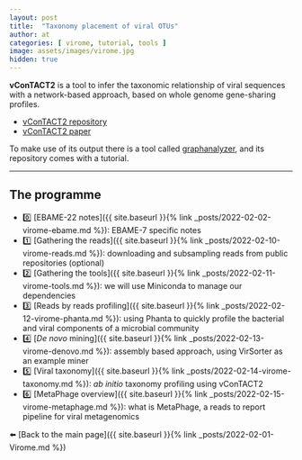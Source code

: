 ```yaml
---
layout: post
title:  "Taxonomy placement of viral OTUs"
author: at
categories: [ virome, tutorial, tools ]
image: assets/images/virome.jpg
hidden: true
---
```


**vConTACT2** is a tool to infer the taxonomic relationship of viral sequences with
a network-based approach, based on whole genome gene-sharing profiles.

* [vConTACT2 repository](https://bitbucket.org/MAVERICLab/vcontact2/wiki/Home)
* [vConTACT2 paper](https://pubmed.ncbi.nlm.nih.gov/31061483/)

To make use of its output there is a tool called [graphanalyzer](https://github.com/lazzarigioele/graphanalyzer),
and its repository comes with a tutorial.

---

## The programme

* :zero: [EBAME-22 notes]({{ site.baseurl }}{% link _posts/2022-02-02-virome-ebame.md %}): EBAME-7 specific notes
* :one: [Gathering the reads]({{ site.baseurl }}{% link _posts/2022-02-10-virome-reads.md %}):
  downloading and subsampling reads from public repositories (optional)
* :two: [Gathering the tools]({{ site.baseurl }}{% link _posts/2022-02-11-virome-tools.md %}):
  we will use Miniconda to manage our dependencies
* :three: [Reads by reads profiling]({{ site.baseurl }}{% link _posts/2022-02-12-virome-phanta.md %}):
  using Phanta to quickly profile the bacterial and viral components of a microbial community
* :four:  [_De novo_ mining]({{ site.baseurl }}{% link _posts/2022-02-13-virome-denovo.md %}):
  assembly based approach, using VirSorter as an example miner
* :five:  [Viral taxonomy]({{ site.baseurl }}{% link _posts/2022-02-14-virome-taxonomy.md %}):
  *ab initio* taxonomy profiling using vConTACT2
* :six:  [MetaPhage overview]({{ site.baseurl }}{% link _posts/2022-02-15-virome-metaphage.md %}):
  what is MetaPhage, a reads to report pipeline for viral metagenomics

:arrow_left: [Back to the main page]({{ site.baseurl }}{% link _posts/2022-02-01-Virome.md %})
